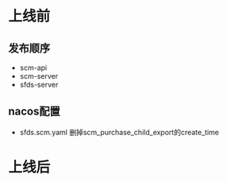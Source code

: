 # 上线前

## 发布顺序

- scm-api
- scm-server
- sfds-server

## nacos配置

- sfds.scm.yaml 删掉scm_purchase_child_export的create_time

# 上线后
